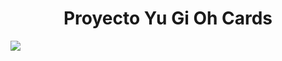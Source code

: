 <h1 align="center"> Proyecto Yu Gi Oh Cards </h1>

 <p align="left">
   <img src="https://img.shields.io/badge/STATUS-EN%20DESAROLLO-green">
   </p>



